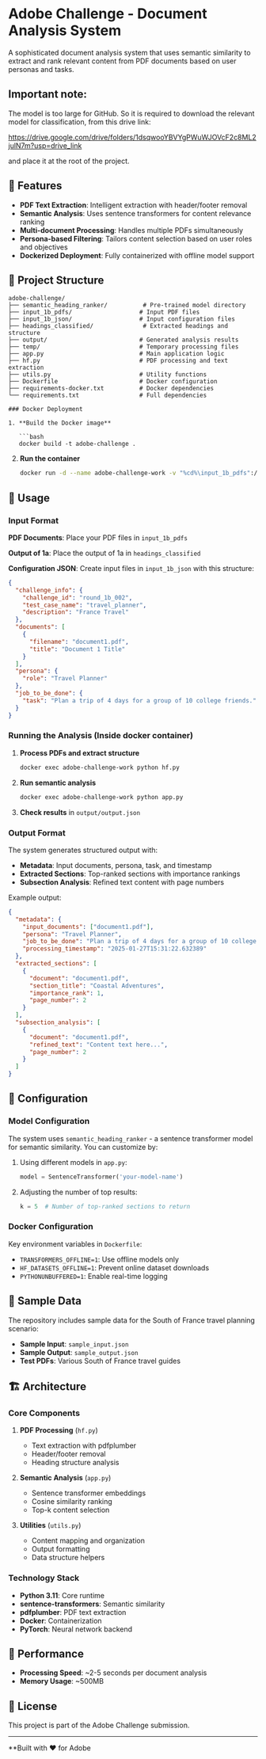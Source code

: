 # Adobe Challenge - Document Analysis System

A sophisticated document analysis system that uses semantic similarity to extract and rank relevant content from PDF documents based on user personas and tasks.

## Important note:

The model is too large for GitHub. So it is required to download the relevant model for classification, from this drive link:

https://drive.google.com/drive/folders/1dsqwooYBVYgPWuWJOVcF2c8ML2julN7m?usp=drive_link

and place it at the root of the project.

## 🚀 Features

- **PDF Text Extraction**: Intelligent extraction with header/footer removal
- **Semantic Analysis**: Uses sentence transformers for content relevance ranking
- **Multi-document Processing**: Handles multiple PDFs simultaneously
- **Persona-based Filtering**: Tailors content selection based on user roles and objectives
- **Dockerized Deployment**: Fully containerized with offline model support

## 📁 Project Structure

```
adobe-challenge/
├── semantic_heading_ranker/          # Pre-trained model directory
├── input_1b_pdfs/                   # Input PDF files
├── input_1b_json/                   # Input configuration files
├── headings_classified/              # Extracted headings and structure
├── output/                          # Generated analysis results
├── temp/                            # Temporary processing files
├── app.py                           # Main application logic
├── hf.py                            # PDF processing and text extraction
├── utils.py                         # Utility functions
├── Dockerfile                       # Docker configuration
├── requirements-docker.txt          # Docker dependencies
└── requirements.txt                 # Full dependencies

### Docker Deployment

1. **Build the Docker image**

   ```bash
   docker build -t adobe-challenge .
   ```

2. **Run the container**
   ```bash
   docker run -d --name adobe-challenge-work -v "%cd%\input_1b_pdfs":/app/input_1b_pdfs -v "%cd%\input_1b_json":/app/input_1b_json -v "%cd%\output":/app/output -v "%cd%\headings_classified":/app/headings_classified adobe-challenge sleep infinity
   ```

## 🎯 Usage

### Input Format

**PDF Documents**: Place your PDF files in `input_1b_pdfs`

**Output of 1a**: Place the output of 1a in `headings_classified`

**Configuration JSON**: Create input files in `input_1b_json` with this structure:

```json
{
  "challenge_info": {
    "challenge_id": "round_1b_002",
    "test_case_name": "travel_planner",
    "description": "France Travel"
  },
  "documents": [
    {
      "filename": "document1.pdf",
      "title": "Document 1 Title"
    }
  ],
  "persona": {
    "role": "Travel Planner"
  },
  "job_to_be_done": {
    "task": "Plan a trip of 4 days for a group of 10 college friends."
  }
}
```

### Running the Analysis (Inside docker container)

1. **Process PDFs and extract structure**

   ```bash
   docker exec adobe-challenge-work python hf.py
   ```

2. **Run semantic analysis**

   ```bash
   docker exec adobe-challenge-work python app.py
   ```

3. **Check results** in `output/output.json`

### Output Format

The system generates structured output with:

- **Metadata**: Input documents, persona, task, and timestamp
- **Extracted Sections**: Top-ranked sections with importance rankings
- **Subsection Analysis**: Refined text content with page numbers

Example output:

```json
{
  "metadata": {
    "input_documents": ["document1.pdf"],
    "persona": "Travel Planner",
    "job_to_be_done": "Plan a trip of 4 days for a group of 10 college friends.",
    "processing_timestamp": "2025-01-27T15:31:22.632389"
  },
  "extracted_sections": [
    {
      "document": "document1.pdf",
      "section_title": "Coastal Adventures",
      "importance_rank": 1,
      "page_number": 2
    }
  ],
  "subsection_analysis": [
    {
      "document": "document1.pdf",
      "refined_text": "Content text here...",
      "page_number": 2
    }
  ]
}
```

## 🔧 Configuration

### Model Configuration

The system uses `semantic_heading_ranker` - a sentence transformer model for semantic similarity. You can customize by:

1. Using different models in `app.py`:

   ```python
   model = SentenceTransformer('your-model-name')
   ```

2. Adjusting the number of top results:
   ```python
   k = 5  # Number of top-ranked sections to return
   ```

### Docker Configuration

Key environment variables in `Dockerfile`:

- `TRANSFORMERS_OFFLINE=1`: Use offline models only
- `HF_DATASETS_OFFLINE=1`: Prevent online dataset downloads
- `PYTHONUNBUFFERED=1`: Enable real-time logging

## 🧪 Sample Data

The repository includes sample data for the South of France travel planning scenario:

- **Sample Input**: `sample_input.json`
- **Sample Output**: `sample_output.json`
- **Test PDFs**: Various South of France travel guides

## 🏗 Architecture

### Core Components

1. **PDF Processing** (`hf.py`)

   - Text extraction with pdfplumber
   - Header/footer removal
   - Heading structure analysis

2. **Semantic Analysis** (`app.py`)

   - Sentence transformer embeddings
   - Cosine similarity ranking
   - Top-k content selection

3. **Utilities** (`utils.py`)
   - Content mapping and organization
   - Output formatting
   - Data structure helpers

### Technology Stack

- **Python 3.11**: Core runtime
- **sentence-transformers**: Semantic similarity
- **pdfplumber**: PDF text extraction
- **Docker**: Containerization
- **PyTorch**: Neural network backend

## 🚀 Performance

- **Processing Speed**: ~2-5 seconds per document analysis
- **Memory Usage**: ~500MB

## 📝 License

This project is part of the Adobe Challenge submission.

---

\*\*Built with ❤️ for Adobe
